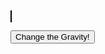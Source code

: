 <style>
    #canvas {
        margin: 0;
        border: 1px solid black;
    }
</style>
<canvas id='canvas'></canvas>
<script>
    // Create empty canvas
    let canvas = document.getElementById('canvas');
    let c = canvas.getContext('2d');
    // Set the canvas dimensions
    canvas.width = 650;
    canvas.height = 400;
    // Define gravity value
    let gravity = 1.5;
    // Define the Player class
    class Player {
        constructor() {
            // Initial position and velocity of the player
            this.position = {
                x: 100,
                y: 200
            };
            this.velocity = {
                x: 0,
                y: 0
            };
            // Dimensions of the player
            this.width = 30;
            this.height = 30;
        }
        // Method to draw the player on the canvas
        draw() {
            c.fillStyle = 'green';
            c.fillRect(this.position.x, this.position.y, this.width, this.height);
        }
        // Method to update the players position and velocity
        update() {
            this.draw();
            this.position.y += this.velocity.y;
            this.position.x += this.velocity.x;
            if (this.position.y + this.height + this.velocity.y <= canvas.height)
                this.velocity.y += gravity;
            else
                this.velocity.y = 0;
        }
    }
    // Create a player object
    player = new Player();
    // Define keyboard keys and their states
    let keys = {
        right: {
            pressed: false
        },
        left: {
            pressed: false
        }
    };
    // Animation function to continuously update and render the canvas
    function animate() {
        requestAnimationFrame(animate);
        c.clearRect(0, 0, canvas.width, canvas.height);
        player.update();
        if (keys.right.pressed) {
            player.velocity.x = 10;
        } else if (keys.left.pressed) {
            player.velocity.x = -10;
        } else {
            player.velocity.x = 0;
        }
        if (player.position.x + player.width > 680) {
            player.position.x = 0;
        } else if (player.position.x + player.width < -30) {
            player.position.x = 650;
        } else if (player.position.y + player.width < 0) {
            player.velocity.y += 5;
        }
    }
    animate();
    // Event listener for keydown events
    addEventListener('keydown', ({ keyCode }) => {
        switch (keyCode) {
            case 65:
                console.log('left');
                keys.left.pressed = true;
                break;
            case 83:
                console.log('down');
                break;
            case 68:
                console.log('right');
                keys.right.pressed = true;
                break;
            case 87:
                console.log('up');
                if (player.velocity.y === 0) {
                    player.velocity.y -= 20;
                    ctx.rotate(45 * Math.PI / 180);
                }
                break;
            case 38:
                console.log('upside down');
                player.y = 0;
                break;
        }
    });
    // Event listener for keyup events
    addEventListener('keyup', ({ keyCode }) => {
        switch (keyCode) {
            case 65:
                console.log('left');
                keys.left.pressed = false;
                break;
            case 83:
                console.log('down');
                break;
            case 68:
                console.log('right');
                keys.right.pressed = false;
                break;
            case 87:
                console.log('up');
                if (player.veolcity.y === 0) {
                    player.velocity.y = -20;
                    ctx.rotate(45 * Math.PI / 180);
                }
                break;
        }
    });
</script>

<button class="gravity" onclick="switchGravity()">Change the Gravity!</button>
<script>
    function switchGravity() {
        gravity = 1;
        console.log("gravity")
    }
</script>